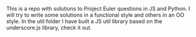 This is a repo with solutions to Project Euler questions in JS and Python.  I will try to write some solutions in a functional style and others in an OO style.  In the util folder I have built
a JS util library based on the underscore.js library, check it out.